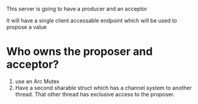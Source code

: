 This server is going to have a producer and an acceptor

It will have a single client accessable endpoint which will be used to propose a value


# Who owns the proposer and acceptor?
1. use an Arc Mutex
2. Have a second sharable struct which has a channel system to another thread.  That other thread has exclusive access to the proposer.
